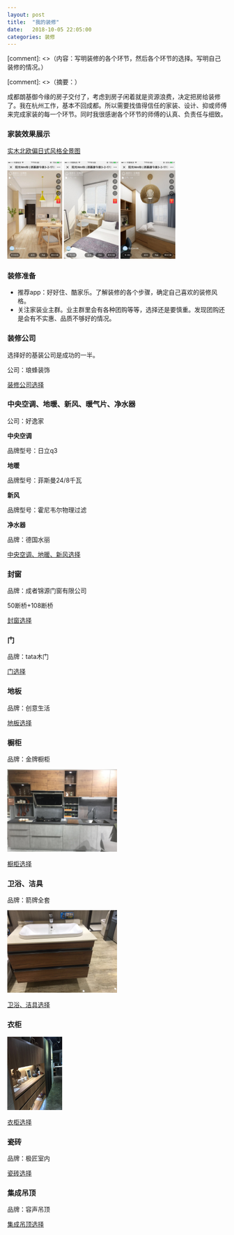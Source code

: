 ```yaml
---
layout: post
title:  "我的装修"
date:   2018-10-05 22:05:00
categories: 装修
---
```


[comment]: <>（内容：写明装修的各个环节，然后各个环节的选择。写明自己装修的情况。）

[comment]: <>（摘要：）


成都朗基御今缘的房子交付了，考虑到房子闲着就是资源浪费，决定把房给装修了。我在杭州工作，基本不回成都。所以需要找值得信任的家装、设计、抑或师傅来完成家装的每一个环节。同时我很感谢各个环节的师傅的认真、负责任与细致。

### 家装效果展示

[实木北欧偏日式风格全景图](https://yun.kujiale.com/design/3FO4FYA7MKQS/show?from=groupmessage&fromqrcode=true&isappinstalled=0)

<img src="https://github.com/constling/constling.github.io/blob/master/images/%E8%A3%85%E4%BF%AE/1.jpg?raw=true?raw=true" width="25%" height="25%"/>
<img src="https://github.com/constling/constling.github.io/blob/master/images/%E8%A3%85%E4%BF%AE/2.jpg?raw=true" width="25%" height="25%"/>
<img src="https://github.com/constling/constling.github.io/blob/master/images/%E8%A3%85%E4%BF%AE/3.jpg?raw=true" width="25%" height="25%"/>


### 装修准备

* 推荐app：好好住、酷家乐。了解装修的各个步骤，确定自己喜欢的装修风格。
* 关注家装业主群。业主群里会有各种团购等等，选择还是要慎重。发现团购还是会有不实惠、品质不够好的情况。

### 装修公司
选择好的基装公司是成功的一半。

公司：琅蜂装饰

[装修公司选择](https://constling.github.io/%E8%A3%85%E4%BF%AE/2018/10/05/%E5%AE%B6%E8%A3%85%E8%A3%85%E4%BF%AE%E5%85%AC%E5%8F%B8.html)

### 中央空调、地暖、新风、暖气片、净水器

公司：好逸家

**中央空调**

品牌型号：日立q3

**地暖**

品牌型号：菲斯曼24/8千瓦

**新风**

品牌型号：霍尼韦尔物理过滤

**净水器**

品牌：德国水丽

[中央空调、地暖、新风选择](https://constling.github.io/%E8%A3%85%E4%BF%AE/2018/10/05/%E5%AE%B6%E8%A3%85%E4%B8%AD%E5%A4%AE%E7%A9%BA%E8%B0%83-%E5%9C%B0%E6%9A%96-%E6%96%B0%E9%A3%8E.html)

### 封窗

品牌：成者锦源门窗有限公司

50断桥+108断桥

[封窗选择](https://constling.github.io/%E8%A3%85%E4%BF%AE/2018/10/05/%E5%AE%B6%E8%A3%85%E5%B0%81%E7%AA%97.html)

### 门

品牌：tata木门

[门选择](https://constling.github.io/%E8%A3%85%E4%BF%AE/2018/10/05/%E5%AE%B6%E8%A3%85%E9%97%A8.html)

### 地板

品牌：创意生活

[地板选择](https://constling.github.io/%E8%A3%85%E4%BF%AE/2018/10/05/%E5%AE%B6%E8%A3%85%E5%9C%B0%E6%9D%BF.html)

### 橱柜

品牌：金牌橱柜

<img src="https://github.com/constling/constling.github.io/blob/master/images/%E8%A3%85%E4%BF%AE/9.jpeg?raw=true" width="50%" height="50%"/>

[橱柜选择](https://constling.github.io/%E8%A3%85%E4%BF%AE/2018/10/05/%E5%AE%B6%E8%A3%85%E6%A9%B1%E6%9F%9C.html)

### 卫浴、洁具

品牌：箭牌全套

<img src="https://github.com/constling/constling.github.io/blob/master/images/%E8%A3%85%E4%BF%AE/4.jpeg?raw=true" width="50%" height="50%"/>

[卫浴、洁具选择](https://constling.github.io/%E8%A3%85%E4%BF%AE/2018/10/05/%E5%AE%B6%E8%A3%85%E5%8D%AB%E6%B5%B4-%E6%B4%81%E5%85%B7.html)

### 衣柜

<img src="https://github.com/constling/constling.github.io/blob/master/images/%E8%A3%85%E4%BF%AE/8.jpeg?raw=true?raw=true" width="25%" height="25%"/>

[衣柜选择](https://constling.github.io/%E8%A3%85%E4%BF%AE/2018/10/05/%E5%AE%B6%E8%A3%85%E8%A1%A3%E6%9F%9C.html)

### 瓷砖

品牌：极匠室内

[瓷砖选择](https://constling.github.io/%E8%A3%85%E4%BF%AE/2018/10/05/%E5%AE%B6%E8%A3%85%E7%93%B7%E7%A0%96.html)

### 集成吊顶

品牌：容声吊顶

[集成吊顶选择](https://constling.github.io/%E8%A3%85%E4%BF%AE/2018/10/05/%E5%AE%B6%E8%A3%85%E9%9B%86%E6%88%90%E5%90%8A%E9%A1%B6.html)








